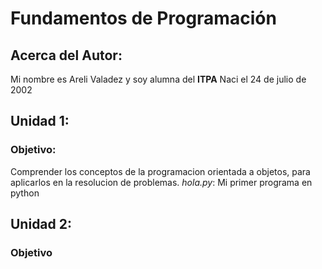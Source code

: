 # Fundamentos de Programación 

## Acerca del Autor:
Mi nombre es Areli Valadez y soy alumna del **ITPA**
Naci el 24 de julio de 2002


## Unidad 1:
### Objetivo: 
Comprender los conceptos de la programacion orientada a objetos, para aplicarlos en la resolucion de problemas.
*hola.py*: Mi primer programa en python 

## Unidad 2:
### Objetivo 